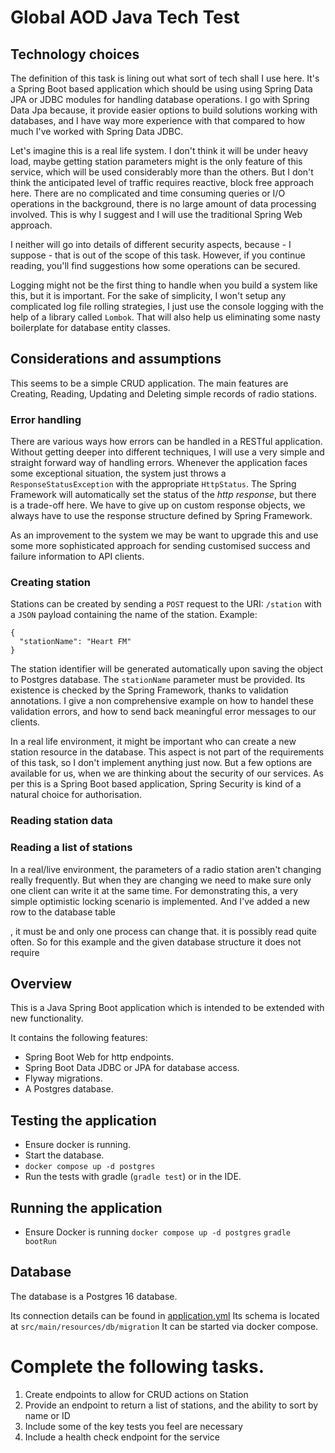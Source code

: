 # Global AOD Java Tech Test

## Technology choices
The definition of this task is lining out what sort of tech shall I use here. It's a Spring Boot based application which should be using using Spring Data JPA or JDBC modules for handling database operations. I go with Spring Data Jpa because, it provide easier options to build solutions working with databases, and I have way more experience with that compared to how much I've worked with Spring Data JDBC.

Let's imagine this is a real life system. I don't think it will be under heavy load, maybe getting station parameters might is the only feature of this service, which will be used considerably more than the others. But I don't think the anticipated level of traffic requires reactive, block free approach here. There are no complicated and time consuming queries or I/O operations in the background, there is no large amount of data processing involved. This is why I suggest and I will use the traditional Spring Web approach.

I neither will go into details of different security aspects, because - I suppose - that is out of the scope of this task. However, if you continue reading, you'll find suggestions how some operations can be secured.

Logging might not be the first thing to handle when you build a system like this, but it is important. For the sake of simplicity, I won't setup any complicated log file rolling strategies, I just use the console logging with the help of a library called `Lombok`. That will also help us eliminating some nasty boilerplate for database entity classes. 

## Considerations and assumptions
This seems to be a simple CRUD application. The main features are Creating, Reading, Updating and Deleting simple records of radio stations.

### Error handling
There are various ways how errors can be handled in a RESTful application. Without getting deeper into different techniques, I will use a very simple and straight forward way of handling errors. Whenever the application faces some exceptional situation, the system just throws a `ResponseStatusException` with the appropriate `HttpStatus`. The Spring Framework will automatically set the status of the *http response*, but there is a trade-off here. We have to give up on custom response objects, we always have to use the response structure defined by Spring Framework.

As an improvement to the system we may be want to upgrade this and use some more sophisticated approach for sending customised success and failure information to API clients.

### Creating station
Stations can be created by sending a `POST` request to the URI: `/station` with a `JSON` payload containing the name of the station. Example:
```
{
  "stationName": "Heart FM"
}
```
The station identifier will be generated automatically upon saving the object to Postgres database. The `stationName` parameter must be provided. Its existence is checked by the Spring Framework, thanks to validation annotations. I give a non comprehensive example on how to handel these validation errors, and how to send back meaningful error messages to our clients.

In a real life environment, it might be important who can create a new station resource in the database. This aspect is not part of the requirements of this task, so I don't implement anything just now. But a few options are available for us, when we are thinking about the security of our services. As per this is a Spring Boot based application, Spring Security is kind of a natural choice for authorisation.

### Reading station data

### Reading a list of stations

In a real/live environment, the parameters of a radio station aren't changing really frequently. But when they are changing we need to make sure only one client can write it at the same time. For demonstrating this, a very simple optimistic locking scenario is implemented. And I've added a new row to the database table 

, it must be  and only one process can change that.  it is possibly read quite often. So for this example and the given database structure it does not require  


## Overview

This is a Java Spring Boot application which is intended to be extended with new functionality.

It contains the following features:

- Spring Boot Web for http endpoints.
- Spring Boot Data JDBC or JPA for database access.
- Flyway migrations.
- A Postgres database.

## Testing the application

- Ensure docker is running.
- Start the database.
- `docker compose up -d postgres`
- Run the tests with gradle (`gradle test`) or in the IDE.

## Running the application

- Ensure Docker is running
  `docker compose up -d postgres`
  `gradle bootRun`

## Database

The database is a Postgres 16 database.

Its connection details can be found in [application.yml](src/main/resources/application.yml)
Its schema is located at `src/main/resources/db/migration`
It can be started via docker compose.

# Complete the following tasks.

1. Create endpoints to allow for CRUD actions on Station
2. Provide an endpoint to return a list of stations, and the ability to sort by name or ID
3. Include some of the key tests you feel are necessary
4. Include a health check endpoint for the service
